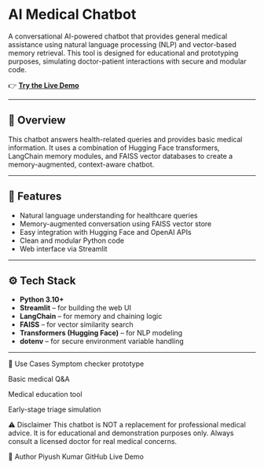 # AI Medical Chatbot

A conversational AI-powered chatbot that provides general medical assistance using natural language processing (NLP) and vector-based memory retrieval. This tool is designed for educational and prototyping purposes, simulating doctor-patient interactions with secure and modular code.

👉 **[Try the Live Demo](https://ai-medical-chatbot1.streamlit.app/)**

---

## 📌 Overview

This chatbot answers health-related queries and provides basic medical information. It uses a combination of Hugging Face transformers, LangChain memory modules, and FAISS vector databases to create a memory-augmented, context-aware chatbot.

---

## 🚀 Features

- Natural language understanding for healthcare queries  
- Memory-augmented conversation using FAISS vector store  
- Easy integration with Hugging Face and OpenAI APIs  
- Clean and modular Python code  
- Web interface via Streamlit

---

## ⚙️ Tech Stack

- **Python 3.10+**
- **Streamlit** – for building the web UI
- **LangChain** – for memory and chaining logic
- **FAISS** – for vector similarity search
- **Transformers (Hugging Face)** – for NLP modeling
- **dotenv** – for secure environment variable handling

---

🧠 Use Cases
Symptom checker prototype

Basic medical Q&A

Medical education tool

Early-stage triage simulation

⚠️ Disclaimer
This chatbot is NOT a replacement for professional medical advice.
It is for educational and demonstration purposes only. Always consult a licensed doctor for real medical concerns.

👤 Author
Piyush Kumar
GitHub
Live Demo

